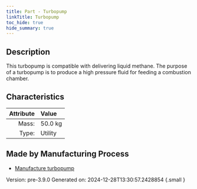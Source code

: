 ```yaml
---
title: Part - Turbopump
linkTitle: Turbopump
toc_hide: true
hide_summary: true
---
```


## Description
This turbopump is compatible with delivering liquid methane. The purpose of a turbopump is&#10;&#9;&#9;to produce a high pressure fluid for feeding a combustion chamber. 

## Characteristics

| Attribute      | Value |
|--------:|:------|
|Mass:|50.0 kg|
|Type:|Utility|

## Made by Manufacturing Process

- [Manufacture turbopump](/docs/definitions/process/manufacture-turbopump)



Version: pre-3.9.0 Generated on: 2024-12-28T13:30:57.2428854
{.small }

